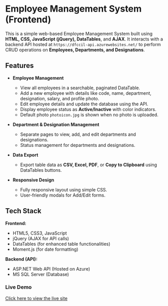 # Employee Management System (Frontend)

This is a simple web-based Employee Management System built using **HTML, CSS, JavaScript (jQuery), DataTables**, and **AJAX**. It interacts with a backend API hosted at `https://dfccil-api.azurewebsites.net/` to perform CRUD operations on **Employees, Departments, and Designations**.

## **Features**

- **Employee Management**
  - View all employees in a searchable, paginated DataTable.
  - Add a new employee with details like code, name, department, designation, salary, and profile photo.
  - Edit employee details and update the database using the API.
  - Display employee status as **Active/Inactive** with color indicators.
  - Default photo `photoicon.jpg` is shown when no photo is uploaded.

- **Department & Designation Management**
  - Separate pages to view, add, and edit departments and designations.
  - Status management for departments and designations.

- **Data Export**
  - Export table data as **CSV, Excel, PDF**, or **Copy to Clipboard** using DataTables buttons.

- **Responsive Design**
  - Fully responsive layout using simple CSS.
  - User-friendly modals for Add/Edit forms.

## **Tech Stack**

**Frontend:**
- HTML5, CSS3, JavaScript
- jQuery (AJAX for API calls)
- DataTables (for enhanced table functionalities)
- Moment.js (for date formatting)

**Backend (API):**
- ASP.NET Web API (Hosted on Azure)
- MS SQL Server (Database)

### Live Demo
[Click here to view the live site](https://garimat4.github.io/employee-management-frontend/)
